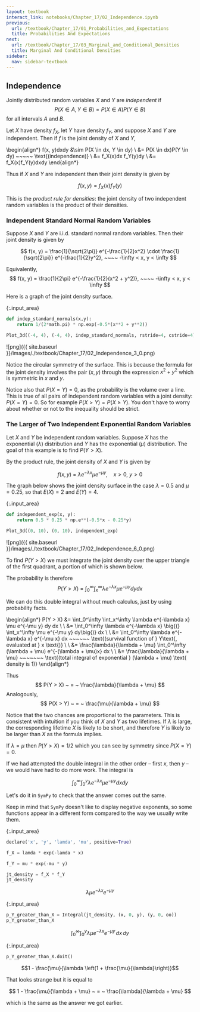 ```yaml
---
layout: textbook
interact_link: notebooks/Chapter_17/02_Independence.ipynb
previous:
  url: /textbook/Chapter_17/01_Probabilities_and_Expectations
  title: Probabilities And Expectations
next:
  url: /textbook/Chapter_17/03_Marginal_and_Conditional_Densities
  title: Marginal And Conditional Densities
sidebar:
  nav: sidebar-textbook
---
```


## Independence ##

Jointly distributed random variables $X$ and $Y$ are *independent* if
$$
P(X \in A, Y \in B) = P(X \in A)P(Y \in B)
$$
for all intervals $A$ and $B$.

Let $X$ have density $f_X$, let $Y$ have density $f_Y$, and suppose $X$ and $Y$ are independent. Then if $f$ is the joint density of $X$ and $Y$,

\begin{align*}
f(x, y)dxdy &\sim P(X \in dx, Y \in dy) \\
&= P(X \in dx)P(Y \in dy) ~~~~~ \text{(independence)} \\
&= f_X(x)dx f_Y(y)dy \\
&= f_X(x)f_Y(y)dxdy
\end{align*}

Thus if $X$ and $Y$ are independent then their joint density is given by

$$
f(x, y) = f_X(x)f_Y(y)
$$

This is the *product rule for densities*: the joint density of two independent random variables is the product of their densities.

### Independent Standard Normal Random Variables ###
Suppose $X$ and $Y$ are i.i.d. standard normal random variables. Then their joint density is given by

$$
f(x, y) = \frac{1}{\sqrt{2\pi}} e^{-\frac{1}{2}x^2} \cdot \frac{1}{\sqrt{2\pi}} e^{-\frac{1}{2}y^2}, ~~~~ -\infty < x, y < \infty
$$

Equivalently,
$$
f(x, y) = \frac{1}{2\pi} e^{-\frac{1}{2}(x^2 + y^2)}, ~~~~ -\infty < x, y < \infty
$$

Here is a graph of the joint density surface.


{:.input_area}
```python
def indep_standard_normals(x,y):
    return 1/(2*math.pi) * np.exp(-0.5*(x**2 + y**2))

Plot_3d((-4, 4), (-4, 4), indep_standard_normals, rstride=4, cstride=4)
```


![png]({{ site.baseurl }}/images/./textbook/Chapter_17/02_Independence_3_0.png)


Notice the circular symmetry of the surface. This is because the formula for the joint density involves the pair $(x, y)$ through the expression $x^2 + y^2$ which is symmetric in $x$ and $y$.

Notice also that $P(X = Y) = 0$, as the probability is the volume over a line. This is true of all pairs of independent random variables with a joint density: $P(X = Y) = 0$. So for example $P(X > Y) = P(X \ge Y)$. You don't have to worry about whether or not to the inequality should be strict.

### The Larger of Two Independent Exponential Random Variables ###
Let $X$ and $Y$ be independent random variables. Suppose $X$ has the exponential $(\lambda)$ distribution and $Y$ has the exponential $(\mu)$ distribution. The goal of this example is to find $P(Y > X)$.

By the product rule, the joint density of $X$ and $Y$ is given by

$$
f(x, y) ~ = ~ \lambda e^{-\lambda x} \mu e^{-\mu y}, ~~~~ x > 0, ~ y > 0
$$

The graph below shows the joint density surface in the case $\lambda = 0.5$ and $\mu = 0.25$, so that $E(X) = 2$ and $E(Y) = 4$.


{:.input_area}
```python
def independent_exp(x, y):
    return 0.5 * 0.25 * np.e**(-0.5*x - 0.25*y)

Plot_3d((0, 10), (0, 10), independent_exp)
```


![png]({{ site.baseurl }}/images/./textbook/Chapter_17/02_Independence_6_0.png)


To find $P(Y > X)$ we must integrate the joint density over the upper triangle of the first quadrant, a portion of which is shown below.

The probability is therefore
$$
P(Y > X) ~ = ~ \int_0^\infty \int_x^\infty \lambda e^{-\lambda x} \mu e^{-\mu y} dy dx
$$

We can do this double integral without much calculus, just by using probability facts. 

\begin{align*}
P(Y > X) &= \int_0^\infty \int_x^\infty \lambda e^{-\lambda x} \mu e^{-\mu y} dy dx \\ \\
&= \int_0^\infty \lambda e^{-\lambda x} \big{(} \int_x^\infty \mu e^{-\mu y} dy\big{)} dx \\ \\
&= \int_0^\infty \lambda e^{-\lambda x} e^{-\mu x} dx ~~~~~~ \text{(survival function of } Y\text{, evaluated at } x \text{)} \\ \\
&= \frac{\lambda}{\lambda + \mu} \int_0^\infty (\lambda + \mu) e^{-(\lambda + \mu)x} dx \\ \\
&= \frac{\lambda}{\lambda + \mu} ~~~~~~~ \text{(total integral of exponential }
(\lambda + \mu) \text{ density is 1)}
\end{align*}

Thus
$$
P(Y > X) ~ = ~ \frac{\lambda}{\lambda + \mu}
$$
Analogously,
$$
P(X > Y) ~ = ~ \frac{\mu}{\lambda + \mu}
$$

Notice that the two chances are proportional to the parameters. This is consistent with intuition if you think of $X$ and $Y$ as two lifetimes. If $\lambda$ is large, the corresponding lifetime $X$ is likely to be short, and therefore $Y$ is likely to be larger than $X$ as the formula implies.

If $\lambda = \mu$ then $P(Y > X) = 1/2$ which you can see by symmetry since $P(X = Y) = 0$.

If we had attempted the double integral in the other order – first $x$, then $y$ – we would have had to do more work. The integral is

$$
\int_0^\infty \int_0^y \lambda e^{-\lambda x} \mu e^{-\mu y} dx dy
$$


Let's do it in `SymPy` to check that the answer comes out the same.

Keep in mind that `SymPy` doesn't like to display negative exponents, so some functions appear in a different form compared to the way we usually write them.


{:.input_area}
```python
declare('x', 'y', 'lamda', 'mu', positive=True)

f_X = lamda * exp(-lamda * x)

f_Y = mu * exp(-mu * y)

jt_density = f_X * f_Y
jt_density
```




$$\lambda \mu e^{- \lambda x} e^{- \mu y}$$




{:.input_area}
```python
p_Y_greater_than_X = Integral(jt_density, (x, 0, y), (y, 0, oo))
p_Y_greater_than_X
```




$$\int_{0}^{\infty}\int_{0}^{y} \lambda \mu e^{- \lambda x} e^{- \mu y}\, dx\, dy$$




{:.input_area}
```python
p_Y_greater_than_X.doit()
```




$$1 - \frac{\mu}{\lambda \left(1 + \frac{\mu}{\lambda}\right)}$$



That looks strange but it is equal to

$$
1 - \frac{\mu}{\lambda + \mu} ~ = ~ \frac{\lambda}{\lambda + \mu}
$$

which is the same as the answer we got earlier.
